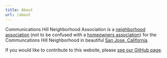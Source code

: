 ```yaml
---
title: About
url: /about
---
```


Communications Hill Neighborhood Association is a [neighborhood association](https://en.wikipedia.org/wiki/Neighborhood_association) (not to be confused with a [homeowners association](https://en.wikipedia.org/wiki/Homeowner_association)) for the Communcations Hill Neighborhood in beautiful [San Jose, California](https://en.wikipedia.org/wiki/San_Jose,_California).

If you would like to contribute to this website, please [see our GitHub page](http://github.com/commhill).
